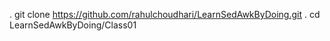 . git clone https://github.com/rahulchoudhari/LearnSedAwkByDoing.git
. cd LearnSedAwkByDoing/Class01
